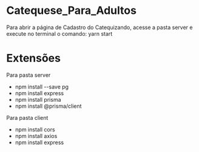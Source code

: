 # Catequese_Para_Adultos
Para abrir a página de Cadastro do Catequizando, acesse a pasta server e execute no terminal o comando: yarn start

# Extensões
Para pasta server
* npm install --save pg
* npm install express
* npm install prisma
* npm install @prisma/client

Para pasta client
* npm install cors
* npm install axios
* npm install express
